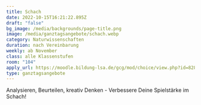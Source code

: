 ```yaml
---
title: Schach
date: 2022-10-15T16:21:22.895Z
draft: "false"
bg_image: /media/backgrounds/page-title.png
image: /media/ganztagsangebote/schach.webp
category: Naturwissenschaften
duration: nach Vereinbarung
weekly: ab November
class: alle Klassenstufen
room: "104"
apply_url: https://moodle.bildung-lsa.de/gcg/mod/choice/view.php?id=828
type: ganztagsangebote
---
```

Analysieren, Beurteilen, kreativ Denken - Verbessere Deine Spielstärke im Schach!
